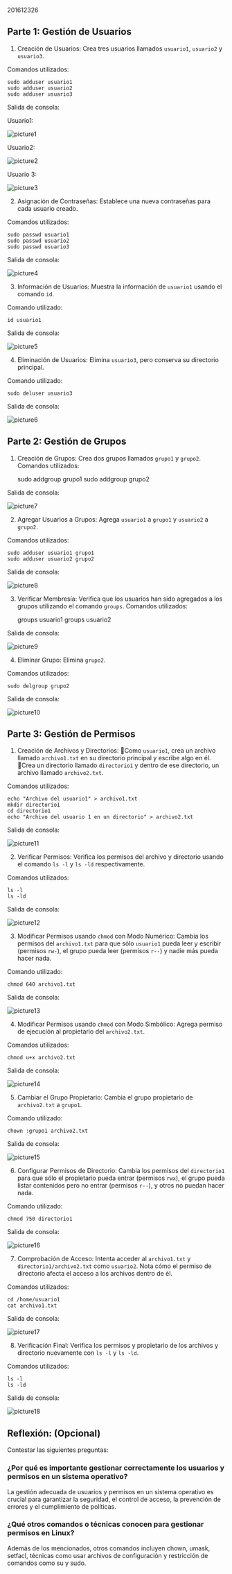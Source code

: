 201612326

## Parte 1: Gestión de Usuarios
1. Creación de Usuarios: Crea tres usuarios llamados `usuario1`, `usuario2` y `usuario3`.

Comandos utilizados:

	sudo adduser usuario1
	sudo adduser usuario2
	sudo adduser usuario3

Salida de consola:

Usuario1:

![picture1](img/Picture1.png)

Usuario2:

![picture2](img/Picture2.png)


Usuario 3:

![picture3](img/Picture3.png)


2. Asignación de Contraseñas: Establece una nueva contraseñas para cada usuario creado.

Comandos utilizados:

	sudo passwd usuario1
	sudo passwd usuario2
	sudo passwd usuario3

Salida de consola:

![picture4](img/Picture4.png)


3. Información de Usuarios: Muestra la información de `usuario1` usando el comando `id`.

Comando utilizado:

	id usuario1

Salida de consola:

![picture5](img/Picture5.png)


4. Eliminación de Usuarios: Elimina `usuario3`, pero conserva su directorio principal.

Comando utilizado:

	sudo deluser usuario3

Salida de consola:

![picture6](img/Picture6.png)


## Parte 2: Gestión de Grupos
1. Creación de Grupos: Crea dos grupos llamados `grupo1` y `grupo2`.
Comandos utilizados:

	sudo addgroup grupo1
	sudo addgroup grupo2

Salida de consola:

![picture7](img/Picture7.png)


2. Agregar Usuarios a Grupos: Agrega `usuario1` a `grupo1` y `usuario2` a `grupo2`.

Comandos utilizados:

	sudo adduser usuario1 grupo1
	sudo adduser usuario2 grupo2

Salida de consola:

![picture8](img/Picture8.png)

3. Verificar Membresía: Verifica que los usuarios han sido agregados a los grupos utilizando el comando `groups`.
Comandos utilizados:

	groups usuario1
	groups usuario2

Salida de consola:

![picture9](img/Picture9.png)

4. Eliminar Grupo: Elimina `grupo2`.

Comandos utilizados:

	sudo delgroup grupo2

Salida de consola:

![picture10](img/Picture10.png)

## Parte 3: Gestión de Permisos
1. Creación de Archivos y Directorios:
Como `usuario1`, crea un archivo llamado `archivo1.txt` en su directorio principal y escribe algo en él.
Crea un directorio llamado `directorio1` y dentro de ese directorio, un archivo llamado `archivo2.txt`.

Comandos utilizados:

	echo "Archivo del usuario1" > archivo1.txt
	mkdir directorio1
	cd directorio1
	echo "Archivo del usuario 1 en un directorio" > archivo2.txt
	
Salida de consola:

![picture11](img/Picture11.png)

2. Verificar Permisos: Verifica los permisos del archivo y directorio usando el comando `ls -l` y `ls -ld` respectivamente.

Comandos utilizados:

	ls -l
	ls -ld
	
Salida de consola:

![picture12](img/Picture12.png)

3. Modificar Permisos usando `chmod` con Modo Numérico: Cambia los permisos del `archivo1.txt` para que sólo `usuario1` pueda leer y escribir (permisos `rw-`), el grupo pueda leer (permisos `r--`) y nadie más pueda hacer nada.

Comando utilizado:

	chmod 640 archivo1.txt
	
Salida de consola:

![picture13](img/Picture13.png)

4. Modificar Permisos usando `chmod` con Modo Simbólico: Agrega permiso de ejecución al propietario del `archivo2.txt`.

Comandos utilizados:

	chmod u+x archivo2.txt
	
Salida de consola:

![picture14](img/Picture14.png)

5. Cambiar el Grupo Propietario: Cambia el grupo propietario de `archivo2.txt` a `grupo1`.

Comando utilizado:

	chown :grupo1 archivo2.txt
	
Salida de consola:

![picture15](img/Picture15.png)

6. Configurar Permisos de Directorio: Cambia los permisos del `directorio1` para que sólo el propietario pueda entrar (permisos `rwx`), el grupo pueda listar contenidos pero no entrar (permisos `r--`), y otros no puedan hacer nada.

Comando utilizado:

	chmod 750 directorio1
	
Salida de consola:

![picture16](img/Picture16.png)

7. Comprobación de Acceso: Intenta acceder al `archivo1.txt` y `directorio1/archivo2.txt` como `usuario2`. Nota cómo el permiso de directorio afecta el acceso a los archivos dentro de él.

Comandos utilizados:

	cd /home/usuario1
	cat archivo1.txt
	
Salida de consola:

![picture17](img/Picture17.png)

8. Verificación Final: Verifica los permisos y propietario de los archivos y directorio nuevamente con `ls -l` y `ls -ld`.

Comandos utilizados:

	ls -l
	ls -ld

Salida de consola:

![picture18](img/Picture18.png)

## Reflexión: (Opcional)

Contestar las siguientes preguntas:

### ¿Por qué es importante gestionar correctamente los usuarios y permisos en un sistema operativo?

La gestión adecuada de usuarios y permisos en un sistema operativo es crucial para garantizar la seguridad, el control de acceso, la prevención de errores y el cumplimiento de políticas.

### ¿Qué otros comandos o técnicas conocen para gestionar permisos en Linux?

Además de los mencionados, otros comandos incluyen chown, umask, setfacl, técnicas como usar archivos de configuración y restricción de comandos como su y sudo.
